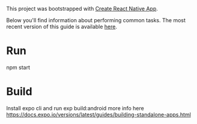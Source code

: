 This project was bootstrapped with [Create React Native App](https://github.com/react-community/create-react-native-app).

Below you'll find information about performing common tasks. The most recent version of this guide is available [here](https://github.com/react-community/create-react-native-app/blob/master/react-native-scripts/template/README.md).

# Run

npm start

# Build

Install expo cli and run exp build:android more info here
https://docs.expo.io/versions/latest/guides/building-standalone-apps.html
